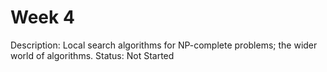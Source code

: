 # Week 4

Description: Local search algorithms for NP-complete problems; the wider world of algorithms.
Status: Not Started
